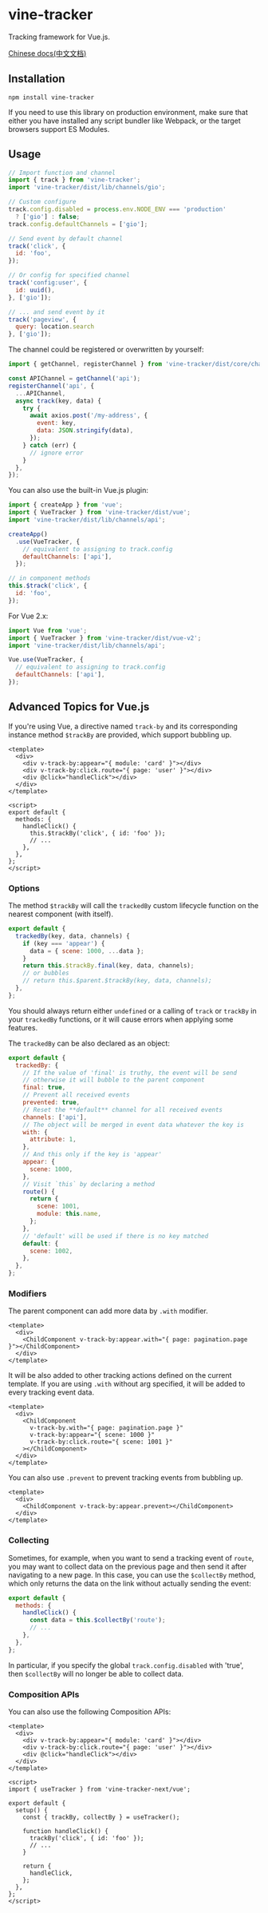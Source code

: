 # vine-tracker

Tracking framework for Vue.js.

[Chinese docs(中文文档)](docs/README-zh.md)

## Installation

```shell
npm install vine-tracker
```

If you need to use this library on production environment, make sure that either you have installed any script bundler like Webpack, or the target browsers support ES Modules.

## Usage

```javascript
// Import function and channel
import { track } from 'vine-tracker';
import 'vine-tracker/dist/lib/channels/gio';

// Custom configure
track.config.disabled = process.env.NODE_ENV === 'production'
  ? ['gio'] : false;
track.config.defaultChannels = ['gio'];

// Send event by default channel
track('click', {
  id: 'foo',
});

// Or config for specified channel
track('config:user', {
  id: uuid(),
}, ['gio']);

// ... and send event by it
track('pageview', {
  query: location.search
}, ['gio']);
```

The channel could be registered or overwritten by yourself:

```javascript
import { getChannel, registerChannel } from 'vine-tracker/dist/core/channel';

const APIChannel = getChannel('api');
registerChannel('api', {
  ...APIChannel,
  async track(key, data) {
    try {
      await axios.post('/my-address', {
        event: key,
        data: JSON.stringify(data),
      });
    } catch (err) {
      // ignore error
    }
  },
});

```

You can also use the built-in Vue.js plugin:

```javascript
import { createApp } from 'vue';
import { VueTracker } from 'vine-tracker/dist/vue';
import 'vine-tracker/dist/lib/channels/api';

createApp()
  .use(VueTracker, {
    // equivalent to assigning to track.config
    defaultChannels: ['api'],
  });

// in component methods
this.$track('click', {
  id: 'foo',
});
```

For Vue 2.x:

```javascript
import Vue from 'vue';
import { VueTracker } from 'vine-tracker/dist/vue-v2';
import 'vine-tracker/dist/lib/channels/api';

Vue.use(VueTracker, {
  // equivalent to assigning to track.config
  defaultChannels: ['api'],
});

```

## Advanced Topics for Vue.js

If you're using Vue, a directive named `track-by` and its corresponding instance method `$trackBy` are provided, which support bubbling up.

```vue
<template>
  <div>
    <div v-track-by:appear="{ module: 'card' }"></div>
    <div v-track-by:click.route="{ page: 'user' }"></div>
    <div @click="handleClick"></div>
  </div>
</template>

<script>
export default {
  methods: {
    handleClick() {
      this.$trackBy('click', { id: 'foo' });
      // ...
    },
  },
};
</script>
```

### Options

The method `$trackBy` will call the `trackedBy` custom lifecycle function on the nearest component (with itself).

```javascript
export default {
  trackedBy(key, data, channels) {
    if (key === 'appear') {
      data = { scene: 1000, ...data };
    }
    return this.$trackBy.final(key, data, channels);
    // or bubbles
    // return this.$parent.$trackBy(key, data, channels);
  },
};
```

You should always return either `undefined` or a calling of `track` or `trackBy` in your `trackedBy` functions, or it will cause errors when applying some features.

The `trackedBy` can be also declared as an object:

```javascript
export default {
  trackedBy: {
    // If the value of 'final' is truthy, the event will be send
    // otherwise it will bubble to the parent component
    final: true,
    // Prevent all received events
    prevented: true,
    // Reset the **default** channel for all received events
    channels: ['api'],
    // The object will be merged in event data whatever the key is
    with: {
      attribute: 1,
    },
    // And this only if the key is 'appear'
    appear: {
      scene: 1000,
    },
    // Visit `this` by declaring a method
    route() {
      return {
        scene: 1001,
        module: this.name,
      };
    },
    // 'default' will be used if there is no key matched
    default: {
      scene: 1002,
    },
  },
};
```

### Modifiers

The parent component can add more data by `.with` modifier.

```vue
<template>
  <div>
    <ChildComponent v-track-by:appear.with="{ page: pagination.page }"></ChildComponent>
  </div>
</template>
```

It will be also added to other tracking actions defined on the current template. If you are using `.with` without arg specified, it will be added to every tracking event data.

```vue
<template>
  <div>
    <ChildComponent
      v-track-by.with="{ page: pagination.page }"
      v-track-by:appear="{ scene: 1000 }"
      v-track-by:click.route="{ scene: 1001 }"
    ></ChildComponent>
  </div>
</template>
```

You can also use `.prevent` to prevent tracking events from bubbling up.

```vue
<template>
  <div>
    <ChildComponent v-track-by:appear.prevent></ChildComponent>
  </div>
</template>
```

### Collecting

Sometimes, for example, when you want to send a tracking event of `route`, you may want to collect data on the previous page and then send it after navigating to a new page. In this case, you can use the `$collectBy` method, which only returns the data on the link without actually sending the event:

```javascript
export default {
  methods: {
    handleClick() {
      const data = this.$collectBy('route');
      // ...
    },
  },
};
```

In particular, if you specify the global `track.config.disabled` with 'true', then `$collectBy` will no longer be able to collect data.

### Composition APIs

You can also use the following Composition APIs:

```vue
<template>
  <div>
    <div v-track-by:appear="{ module: 'card' }"></div>
    <div v-track-by:click.route="{ page: 'user' }"></div>
    <div @click="handleClick"></div>
  </div>
</template>

<script>
import { useTracker } from 'vine-tracker-next/vue';

export default {
  setup() {
    const { trackBy, collectBy } = useTracker();

    function handleClick() {
      trackBy('click', { id: 'foo' });
      // ...
    }

    return {
      handleClick,
    };
  },
};
</script>
```
